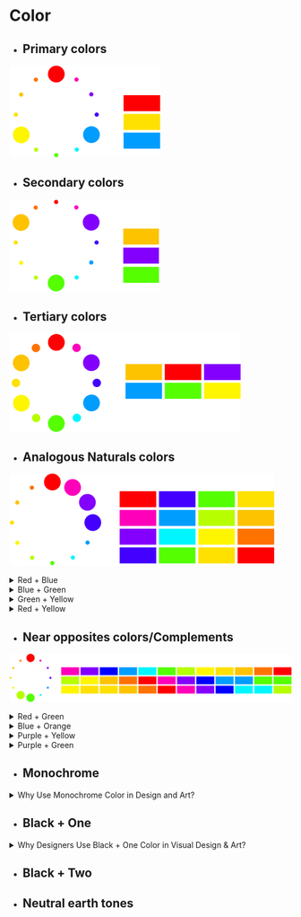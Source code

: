 # Color

- ## Primary colors

![Color](./imags/color-5.jpg "Color")

- ## Secondary colors

![Color](./imags/color-4.jpg "Color")

- ## Tertiary colors

![Color](./imags/color-3.jpg "Color")

- ## Analogous Naturals colors

![Color](./imags/color-6.jpg "Color")

<details>
  <summary>Red + Blue </summary>

Using **red + blue** together is a powerful color strategy in design and art because of their **psychological, visual, and symbolic contrast**. Here's why this combination works so well:

### 🔵🔴 1. **Psychological Impact**
| Color | Meaning |
|-------|---------|
| 🔴 **Red** | Passion, urgency, energy, danger, warmth |
| 🔵 **Blue** | Calmness, trust, stability, intellect |

👉 The balance between **emotional energy (red)** and **rational calm (blue)** creates **tension and harmony** — excellent for branding, art, or UI design.

### 2. **Visual Contrast**
- Red and blue are **almost opposite** on the color wheel (warm vs. cool).
- This creates **strong visual contrast**, useful for:
  - Drawing attention
  - Defining hierarchy
  - Creating dynamic compositions


### 3. **Symbolic Duality**
This combo is often used to represent dualism:
- **Masculine vs. Feminine**
- **Emotion vs. Logic**
- **Warm vs. Cool**
- **Action vs. Reflection**

Used well, it tells a **deeper story** in brand identity or artwork.


### 4. **Art & Culture References**
- **Modern art**: Used in Constructivism and Pop Art
- **Tech & UI**: Common in futuristic or cyberpunk themes (neon red + electric blue)
- **Politics & Culture**: Red vs. Blue often symbolizes opposition or choice


### Design Tips for Red + Blue
- Avoid placing full-saturation red next to blue — it can visually vibrate
- Use **shades and transparency** to soften transitions
- Add **white or black** to anchor and enhance contrast


### In Summary
The red + blue palette provides:
- High emotional range
- Balanced composition
- Conceptual duality
- Cultural resonance

It’s a timeless and strategic choice for **expressive, impactful, and meaningful visual communication**.

![Color](./imags/color-15.jpg "Color")
</details>


<details>
  <summary>Blue + Green</summary>

Blue and green are a powerful color pairing in visual design, branding, and art because they evoke harmony, balance, and innovation.


### 🟦 Blue: Trust, Calm, Intelligence

| Trait | Meaning in Design |
|-------|-------------------|
| **Trust** | Widely used in tech and finance for reliability (e.g. IBM, Intel) |
| **Calm** | Creates a peaceful, meditative space |
| **Intellect** | Associated with depth, reflection, and technology |
| **Coolness** | Blue can recede in layout, helping emphasize content hierarchy |


### 🟩 Green: Growth, Nature, Innovation

| Trait | Meaning in Design |
|-------|-------------------|
| **Nature** | Symbolizes life, sustainability, and freshness |
| **Balance** | Represents emotional harmony and healing |
| **Growth** | Startups and eco-products use green for innovation and transformation |
| **Energy** | Bright greens feel optimistic and modern (Web3, health tech, etc.) |


### Why Combine Blue + Green?

| Combination Trait | Design Effect |
|-------------------|----------------|
| **Cool + Cool**   | Creates a soothing and modern palette |
| **Tech + Nature** | Perfect for future-facing, sustainable, or AI-driven products |
| **Trust + Growth**| Balanced branding: human yet forward-thinking |
| **Versatility**   | Suitable for UI/UX, branding, healthcare, wellness, sustainability, AI |


### Examples of Use
- **Web3 or AI Brands**: Clean neon green with cool blues for futuristic energy
- **Healthcare and Wellness**: Soft green + pale blue for calm and trust
- **Environmental Brands**: Deep forest green + ocean blue = ecological strength
- **Art Projects**: Use layering, gradients, and opacity for emotional depth


### Tips for Using Blue + Green
- Use **blue as base** and green as **accent/emphasis**
- Try **gradients** from aqua to teal for modern web backgrounds
- Pair with **white or dark neutral** to maintain clarity and legibility


### Summary

Blue + Green is more than just cool colors — it’s a color system for **hope, balance, and intelligent innovation**.

> It’s a palette that feels alive and modern while being grounded in emotional trust.

![Color](./imags/color-16.jpg "Color")
</details>


<details>
  <summary>Green + Yellow</summary>

Green and yellow are more than just colors — they carry rich **psychological, symbolic, and cultural meanings** that make them powerful choices for visual design and artistic expression.


### 🌿 Green: Nature, Growth, Balance
| Trait         | Meaning                                    |
|---------------|--------------------------------------------|
| Nature        | Symbolizes forests, plants, and freshness  |
| Growth        | Associated with renewal and progress       |
| Harmony       | Represents balance, health, and stability  |
| Tech/AI Trend | Neon greens used in futuristic UI design   |

**Use Case in Design**:
- Evokes sustainability (eco brands)
- Refreshing and calming background color
- Often used in wellness, organic products, and energy UI


### ☀️ Yellow: Optimism, Creativity, Energy
| Trait         | Meaning                                       |
|---------------|-----------------------------------------------|
| Light         | Brightness, intellect, and sunshine           |
| Joy           | Cheerfulness and positivity                   |
| Attention     | Catches the eye quickly                       |
| Emotion       | Used for friendliness and emotional warmth    |

**Use Case in Design**:
- Perfect for calls-to-action (buttons, highlights)
- Youthful, energetic branding
- Associated with creative, fun experiences

### Why Combine Green + Yellow?
| Reason                     | Impact                                   |
|----------------------------|------------------------------------------|
| Vibrancy                  | Together, they create a glowing, vivid palette |
| Emotional & Natural Blend | Mixes optimism (yellow) with balance (green) |
| Futuristic Touch          | Especially in neon forms (Web3/AI design) |
| Abstract Feel             | Works beautifully in generative, surreal, or Orphist styles |


### Example Applications
- **AI Art Interfaces**: Abstract backgrounds with green & yellow waveforms
- **Branding**: Eco-tech, sustainability, innovation
- **Web Design**: Gradients, hover animations, icons


### Design Tip

Pair green and yellow with **minimal neutrals** (e.g., white, black, or deep blue) for a clean, modern contrast — or overlay them on dark interfaces for a glowing neon effect.
  
![Color](./imags/color-17.jpg "Color")
</details>


<details>
  <summary>Red + Yellow</summary>

Red and yellow are among the most powerful and emotionally evocative colors in design and art. Here's why they are often chosen — both individually and in combination:


### 🔴 Red – The Color of Energy and Emotion

**Psychological Associations**:
- Passion, love, energy, strength
- Danger, urgency, attention

**Use in Design**:
- Calls to action (e.g., "Buy Now", "Alert")
- Emotional resonance in artwork
- Stimulates excitement and appetite


### 🟡 Yellow – The Color of Optimism and Clarity

**Psychological Associations**:
- Joy, positivity, sunlight, hope
- Caution, warning

**Use in Design**:
- Grabs attention gently (great for highlights)
- Inspires warmth and creativity
- Enhances readability and cheerfulness


### 🔴🟡 Red + Yellow Combo – Why It Works

**Visual Power**:
- High contrast pairing – very visible even from far away
- Eye-catching, vibrant, bold

**Emotional Impact**:
- Energizing and lively — great for youth, playfulness, urgency
- Combines emotional warmth (red) with brightness (yellow)

**Examples in Use**:
- Fast food logos (e.g., McDonald's, In-N-Out) → triggers appetite + excitement
- Abstract or expressive artworks → reflects fire, sun, vitality


### In Art Contexts

- **Symbolism**: Fire, transformation, action, celebration
- **Abstract Expressionism**: Often used to invoke intensity and movement
- **Cultural Uses**:
  - In Chinese culture: red = luck, yellow = royalty
  - In Western: red = love/passion, yellow = happiness


### Tips for Use

- Use **red** for emotional weight, **yellow** for clarity and balance
- Control saturation and brightness to avoid visual fatigue
- Works well in **warm-themed** palettes and expressive or dynamic designs

![Color](./imags/color-18.jpg "Color") 
</details>



- ## Near opposites colors/Complements

![Color](./imags/color-7.jpg "Color")

<details>
<summary>Red + Green</summary>

Red and green are powerful, contrasting colors that are frequently used in design and art for their **emotional, symbolic, and visual effects**. Here's why they are chosen together:

### 1. **Complementary Colors**
- On the color wheel, red and green sit **opposite** each other.
- This creates **high contrast** and **visual vibrancy** when used together.
- Used for **emphasis**, **highlighting**, or dynamic tension in compositions.

### ❤️💚 2. **Emotional Duality**
- **Red**: Passion, love, energy, danger, power
- **Green**: Nature, calm, growth, balance, freshness

→ Together, they **balance emotional intensity** with natural calmness.

### 3. **Cultural Associations**
- **Red and green** often appear in **cultural motifs** (e.g., holidays like Christmas, traditional clothing, flags).
- They are **symbolically rich** and can evoke familiarity or celebration.

### 4. **Color Psychology in UI/UX**
- **Red** is used to **warn, alert, or draw attention** (errors, urgency).
- **Green** is used for **success, safety, or affirmation** (checkmarks, success messages).
- In interfaces, they support **clear communication** through color cues.

### 5. **Experimental/Artistic Value**
- Artists and designers use red-green contrasts for **optical effects**, especially in:
  - **Op art**
  - **Abstract expressionism**
  - **Data visualizations**

They create **vibration, tension, and visual interest** in flat or minimal compositions.

## 6. **Accessibility Considerations**
- Be cautious: **Red-green color blindness** is the most common type.
- Use shapes, patterns, or text labels when red-green are critical for functionality.

### Summary: When to Use Red + Green
| Use Case                    | Why It Works                          |
|-----------------------------|---------------------------------------|
| Visual tension/complement  | Strong contrast for impact            |
| Symbolism                  | Red = emotion, Green = nature/balance |
| Alerts + Confirmation (UI) | Red = error, Green = success          |
| Holiday/festival design    | Recognizable cultural pairing         |
| Artistic abstraction       | Vibrant optical or emotional effects  | 

![Color](./imags/color-1.jpg "Color")
</details>

<details>
<summary>Blue + Orange</summary>

Color selection is one of the most powerful tools in design and visual communication. The combinations of **Blue + Orange** and **Blue + Yellow** are popular choices for both artistic expression and branding because they create **high-impact visual harmony** and psychological contrast.

### 🔵🟠 Blue + Orange: Complementary Energy

#### Psychological Impact:
- **Blue** = calm, trust, professionalism
- **Orange** = energy, enthusiasm, creativity
- Together they create **tension + harmony** (opposites attract)

#### Visual Reason:
- They are **complementary colors** on the color wheel
- High **color contrast** increases visibility and draws attention
- Often used for **call-to-action buttons**, **tech interfaces**, and **sports branding**

#### Artistic Use:
- Adds vibrancy and visual dynamism
- Used in abstract painting to express emotional duality (cool vs warm)

### 🔵🟡 Blue + Yellow: Bright Clarity & Optimism

#### Psychological Impact:
- **Yellow** = optimism, warmth, innovation
- **Blue** = stability, intellect, trust
- Together they symbolize **balance between logic and joy**

#### Visual Reason:
- Blue and yellow are **primary colors**, ensuring strong contrast
- Often associated with **youthfulness, learning, and clarity**
- Common in **education**, **healthcare**, and **user interface design**

#### Artistic Use:
- Evokes sky and sunlight — nature-inspired color psychology
- Used in modern art movements like Bauhaus, De Stijl, and Minimalism


### Summary: Why These Combos Work

| Combo          | Use Case                            | Emotional Tone              |
|----------------|-------------------------------------|-----------------------------|
| **Blue + Orange** | Tech, energy brands, calls to action | Balanced tension, creativity |
| **Blue + Yellow** | Education, youth, clarity, trust      | Friendly clarity, logic + optimism |

### Design Tip:
> Use **blue as a stabilizer**, and **orange or yellow as the emotional amplifier**.

They can be applied in logos, UI accents, backgrounds, or moodboards to enhance meaning and resonance.

![Color](./imags/color-2.jpg "Color")
</details>


<details>
<summary>Purple + Yellow</summary>

Purple and yellow are complementary colors, sitting opposite each other on the color wheel. When used together, they create **dynamic contrast**, **emotional depth**, and a **visually captivating aesthetic**. Here's why they're effective:

### Color Psychology

#### 🟣 Purple
- Symbolizes **creativity**, **mystery**, **luxury**, and **spirituality**
- Evokes introspection and emotional richness
- Historically associated with royalty and imagination

#### 🟡 Yellow
- Symbolizes **energy**, **optimism**, **clarity**, and **happiness**
- Catches attention easily and brings warmth to compositions
- Represents intellectual curiosity and forward movement

### Design Benefits

| Attribute                | Purple                     | Yellow                       | Together                       |
|-------------------------|----------------------------|------------------------------|--------------------------------|
| **Mood**                | Deep, mysterious, emotional| Bright, cheerful, confident | Balance of mind & heart        |
| **Contrast**            | Dark cool tone             | Light warm tone              | Maximum visual contrast        |
| **Focus**               | Background/supportive       | Highlight/CTA                | Directs user attention         |
| **Application**         | Depth, richness             | Accents, alerts, buttons     | Hero sections, art statements  |

### Artistic Uses
- **Purple** creates atmospheric space or emotional shadows
- **Yellow** adds spark, joy, or disrupts a moody palette with clarity
- Artists like **van Gogh** used yellow to convey mania/life, while purple added calmness and contrast

### Use in Branding or UI/UX
- Tech and AI brands use purple for futuristic, thoughtful vibes
- Yellow adds approachability or friendliness to the interface
- Together: ideal for artistic, generative, or emotion-driven products

### Summary
> Purple + Yellow is a **power combo**:
> - Expressive yet clear
> - Rich yet accessible
> - Balanced between head and heart

Use this pairing when you want your work to **stand out**, **feel alive**, and **evoke both emotion and clarity**.

![Color](./imags/color-8.jpg "Color")
</details>


<details>
  <summary>Purple + Green</summary>

Purple and green is a **bold, contrasting color pairing** that can evoke emotional depth, modernity, and visual tension. Below are the reasons and theories for using this duo in your design or art:


### 1. **Color Theory: Contrast & Balance**
- Purple (a secondary color made from red + blue) and green (from yellow + blue) are **near complements** on the color wheel.
- This contrast creates **visual energy** while maintaining **natural harmony**.
- Used properly, they generate a vibrant and dynamic feeling without clashing.


### 2. **Psychological Associations**

| Color | Symbolism |
|-------|-----------|
| **Purple** | Creativity, mystery, luxury, introspection |
| **Green** | Growth, renewal, technology, balance, nature |

Together:
- Can convey a mix of **technology + nature**, **logic + emotion**, or **spiritual + grounded**.
- Often used in futuristic designs, wellness brands, or psychedelic art.


### 3. **Design Contexts Where It Works Well**
- **Tech Products**: Green = innovation, Purple = futuristic imagination
- **AI Interfaces**: Green = logic/data, Purple = intuition/emotion
- **Fashion/Art**: Eye-catching, symbolic contrast of inner/outer worlds
- **Gaming**: Combines power (purple) with vitality (green)


### 4. **Historical & Cultural Notes**
- **Purple** has royal origins, historically expensive and rare.
- **Green** is often symbolic of life, rebirth, and digital code (Matrix aesthetic).
- The combo appears in spiritual art, glitch art, and even abstract expressionist works.


### 5. Use in Modern Design Systems
- **UI Design**: Buttons or highlights using green for CTA, purple for accent layers
- **Abstract Art**: Balance gradients or layer contrasts using muted or neon variants
- **Branding**: Use green as a base for trust + purple as a poetic brand differentiator


### Tips for Working with Purple + Green
- Use **one as dominant**, one as accent
- Use **analogous shades** (lavender + mint) for softness
- Use **neon or high-contrast** variants for digital/glitch art feel
- Avoid muddying the palette — test saturation and lightness carefully


### Summary
Purple + Green is not just visually striking — it also enables rich storytelling:
**Imagination + logic, spirituality + science, nature + futurism.**

Perfect for brands, artworks, and experiences that live at the edge of **intuition and innovation**.

![Color](./imags/color-19.jpg "Color")
</details>



- ## Monochrome

<details>
  <summary>Why Use Monochrome Color in Design and Art?</summary>

Monochrome color schemes involve using a single base hue, extended with its tints, tones, and shades. This approach is popular in graphic design, branding, web interfaces, and fine art for a number of aesthetic and functional reasons.


### Benefits of Monochrome Color Use

#### 1. **Focus & Clarity**
- Reduces visual noise.
- Helps viewers focus on composition, typography, and form.
- Especially effective in minimalist design systems.

#### 2. **Emotional Consistency**
- A single hue can deliver a strong, unified emotional message.
  - Blue = calm and trustworthy
  - Red = passion and energy
  - Black = sophistication and luxury

#### 3. **Timeless Aesthetic**
- Monochrome palettes are modern yet timeless.
- Widely used in editorial design, branding, and Swiss-style layouts.

#### 4. **Visual Hierarchy via Value**
- Designers can build contrast using **lightness and darkness** rather than multiple colors.
- Improves readability and accessibility.

#### 5. **Brand Identity & Recognition**
- Monochrome systems often become iconic (e.g., Apple's black/white branding, Chanel’s black-and-white identity).


### When to Use Monochrome in Design
- Creating brand systems with high clarity and elegance
- Editorial layouts and posters (for dramatic visual rhythm)
- Interfaces where function must guide attention
- Abstract art focused on form, space, and emotion
- Mood boards and concept explorations


### Artistic & Psychological Considerations
- Monochrome is often associated with **restraint**, **discipline**, and **conceptual clarity**.
- Abstract artists (e.g. Malevich, Rothko) and modernists used monochrome to explore **pure form** and **emotional intensity**.


### Tools & Examples
- In Figma: Create grayscale or tonal palettes to test layouts.
- In Photoshop: Use Gradient Maps or Black & White adjustment layers.
- In P5.js: Control tone through alpha and brightness values.

Monochrome does **not mean boring** — it amplifies structure, emotion, and function.

![Color](./imags/color-12.jpg "Color")
![Color](./imags/color-13.jpg "Color")
![Color](./imags/color-14.jpg "Color")
</details>


- ## Black + One

<details>
  <summary>Why Designers Use Black + One Color in Visual Design & Art?</summary>

**A minimal color palette** of black + one color is a timeless and intentional choice in graphic design and art. Here’s why this aesthetic remains powerful and widely used:

### 1. Clarity and Focus

- Reduces visual noise
- Highlights important elements (calls to action, logos, focal points)
- The single accent color acts as a **visual guide** across a composition


### 2. Emotional and Conceptual Impact

- Black is **neutral, elegant, and strong** — a visual anchor
- A single color carries **emotional weight** (e.g. red = passion, blue = calm, yellow = energy)
- Combining both creates strong **conceptual meaning** with minimal tools


### 3. Modern and Timeless Aesthetic

- Used in Swiss, Dutch, and Modernist design for its **clarity and objectivity**
- Often feels **sophisticated and confident**
- Associated with **editorial design, tech branding, minimalist posters**


### 4. Visual Hierarchy and Composition

- Black creates contrast and structure
- The accent color provides emphasis or rhythm
- Helps define hierarchy without overusing gradients or color noise


### 5. Versatility in Mediums

- Works across print, digital, motion, and branding
- Easy to translate to black-and-white media (e.g., print, screens, prototyping)
- Accessible and scalable in design systems


### Examples of This Approach

| Color Used | Emotional Association | Common Use |
|------------|------------------------|------------|
| Black + Red | Urgency, strength     | Tech, fashion, activism |
| Black + Blue | Trust, clarity       | Corporate, software |
| Black + Yellow | Energy, innovation | Posters, art, culture |
| Black + Neon | Futuristic, edgy     | Web3, AI, digital art |


### Summary

Using **black + one color** is a powerful constraint that leads to bold, clear, and emotional design.

> “With fewer tools, your voice becomes sharper.”

It's not just a visual choice — it's a **conceptual discipline**.

![Color](./imags/color-9.jpg "Color")
![Color](./imags/color-10.jpg "Color")
![Color](./imags/color-11.jpg "Color")
</details>


- ## Black + Two

- ## Neutral earth tones